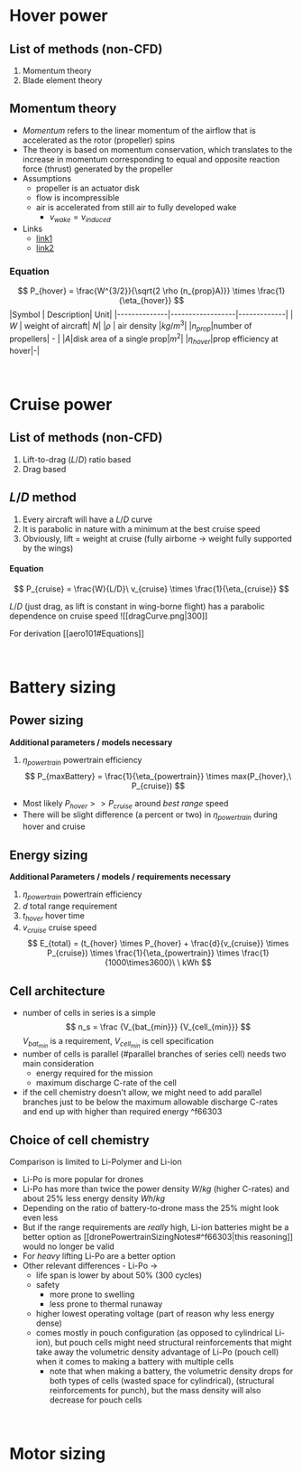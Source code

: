 # Hover power
## List of methods (non-CFD)
1. Momentum theory
2. Blade element theory

## Momentum theory
- *Momentum* refers to the linear momentum of the airflow that is accelerated as the rotor (propeller) spins
- The theory is based on momentum conservation, which translates to the increase in momentum corresponding to equal and opposite reaction force (thrust) generated by the propeller
- Assumptions
	- propeller is an actuator disk
	- flow is incompressible
	- air is accelerated from still air to fully developed wake
		- $v_{wake} = v_{induced}$
- Links
	- [link1](https://www.spinningwing.com/the-helicopter/momentum-theory#:~:text=This%20allows%20us%20to%20compute,%CF%81%20v%201%203%20A%20.%20.)
	- [link2](https://aerodynamics4students.com/aircraft-performance/rotor_momentum_analysis.php)
### Equation
$$
P_{hover} = \frac{W^{3/2}}{\sqrt{2 \rho (n_{prop}A)}} \times \frac{1}{\eta_{hover}}
$$
|Symbol           | Description|           Unit|
|--------------|------------------|-------------|
| $W$                 | weight of aircraft| $N$|
|$\rho$            | air density            |$kg/m^3$|
|$n_{prop}$|number of propellers| - |
|$A$|disk area of a single prop|$m^2$|
|$\eta_{hover}$|prop efficiency at hover|-|

<br>

# Cruise power

## List of methods (non-CFD)
1. Lift-to-drag ($L/D$) ratio based
2. Drag based

## $L/D$ method
1. Every aircraft will have a $L/D$ curve
2. It is parabolic in nature with a minimum at the best cruise speed
3. Obviously, lift = weight at cruise (fully airborne $\rightarrow$ weight fully supported by the wings)

#### Equation
$$
P_{cruise} = \frac{W}{L/D}\ v_{cruise} \times \frac{1}{\eta_{cruise}}
$$

$L/D$ (just drag, as lift is constant in wing-borne flight) has a parabolic dependence on cruise speed
![[dragCurve.png|300]]

For derivation [[aero101#Equations]]

<br>

# Battery sizing
## Power sizing
**Additional parameters / models necessary**
1. $\eta_{powertrain}$ powertrain efficiency
$$
P_{maxBattery} = \frac{1}{\eta_{powertrain}} \times max(P_{hover},\ P_{cruise})
$$
* Most likely $P_{hover}>>P_{cruise}$ around *best range* speed
* There will be slight difference (a percent or two) in $\eta_{powertrain}$ during hover and cruise 
## Energy sizing
**Additional Parameters / models / requirements necessary**
1. $\eta_{powertrain}$ powertrain efficiency
2. $d$ total range requirement 
3. $t_{hover}$ hover time 
4. $v_{cruise}$ cruise speed 
$$
E_{total} = (t_{hover} \times P_{hover} + \frac{d}{v_{cruise}} \times P_{cruise}) \times \frac{1}{\eta_{powertrain}} \times \frac{1}{1000\times3600}\ \  kWh
$$

## Cell architecture
- number of cells in series is a simple
$$
n_s = \frac {V_{bat_{min}}} {V_{cell_{min}}}
$$
$V_{bat_{min}}$ is a requirement, $V_{cell_{min}}$ is cell specification
- number of cells is parallel (#parallel branches of series cell) needs two main consideration
	- energy required for the mission
	- maximum discharge C-rate of the cell
- if the cell chemistry doesn't allow, we might need to add parallel branches just to be below the maximum allowable discharge C-rates and end up with higher than required energy ^f66303


## Choice of cell chemistry
Comparison is limited to Li-Polymer and Li-ion
- Li-Po is more popular for drones
- Li-Po has more than twice the power density $W/kg$ (higher C-rates) and about 25% less energy density  $Wh/kg$
- Depending on the ratio of battery-to-drone mass the 25% might look even less
- But if the range requirements are *really* high, Li-ion batteries might be a better option as [[dronePowertrainSizingNotes#^f66303|this reasoning]] would no longer be valid
- For *heavy* lifting Li-Po are a better option 
- Other relevant differences - Li-Po $\rightarrow$
	- life span is lower by about 50% (300 cycles)
	- safety 
		- more prone to swelling
		- less prone to thermal runaway
	- higher lowest operating voltage (part of reason why less energy dense)
	- comes mostly in pouch configuration (as opposed to cylindrical Li-ion), but pouch cells might need structural reinforcements that might take away the volumetric density advantage of Li-Po (pouch cell) when it comes to making a battery with multiple cells
		- note that when making a battery, the volumetric density drops for both types of cells (wasted space for cylindrical), (structural reinforcements for punch), but the mass density will also decrease for pouch cells

<br>

# Motor sizing

